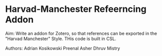 # Harvad-Manchester Refeerncing Addon

Aim: Write an addon for Zotero, so that references can be exported in the "Harvad Manchester" Style. THis code is built in CSL.

Authors:
Adrian Kosikowski
Preenal Asher
Dhruv Mistry
